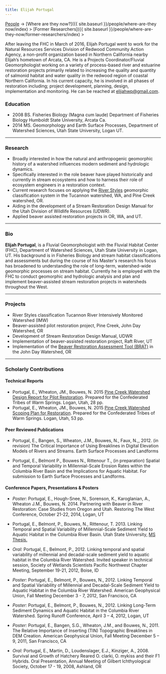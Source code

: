 ```yaml
---
title: Elijah Portugal
---
```




[People]({{site.baseurl}}/people/index) -> [Where are they now?]({{ site.baseurl }}/people/where-are-they now/index) > [Former Researchers]({{ site.baseurl }}/people/where-are-they-now/former-researchers/index) >

After leaving the FHC in March of 2016, Elijah Portugal went to work for the Natural Resources Services Division of Redwood Community Action Agency, a non-profit organization based in Northern California nearby Elijah’s hometown of Arcata, CA. He is a Projects Coordinator/Fluvial Geomorphologist working on a variety of process-based river and estuarine restoration projects primarily related to increasing the quality and quantity of salmonid habitat and water quality in the redwood region of coastal Northern California. In his current capacity, he is involved in all phases of restoration including; project development, planning, design, implementation and monitoring. He can be reached at [elijahwp@gmail.com](mailto:elijahwp@gmail.com). 

### Education

- 2008 BS. Fisheries Biology (Magna cum laude) Department of Fisheries Biology Humboldt State University, Arcata Ca.
- 2014 MS. Geomorphology and Earth Surface Processes, Department of Watershed Sciences, Utah State University, Logan UT. 

------

### Research

- Broadly interested in how the natural and anthropogenic geomorphic history of a watershed influences modern sediment and hydrologic dynamics.
- Specifically interested in the role beaver have played historically and currently in stream ecosystems and how to harness their role of ecosystem engineers in a restoration context.
- Current research focuses on applying the [River Styles](http://www.riverstyles.com/outline.php) geomorphic classification system in the Tucannon watershed, WA, and Pine Creek watershed, OR.
- Aiding in the development of a Stream Restoration Design Manual for the Utah Division of Wildlife Resources (UDWR).
- Applied beaver assisted restoration projects in OR, WA, and UT.

------

### Bio

**Elijah Portugal**, is a Fluvial Geomorphologist with the Fluvial Habitat Center (FHC), Department of Watershed Sciences, Utah State University in Logan, UT. His background is in Fisheries Biology and stream habitat classifications and assessments but during the course of his Master's research his focus has broadened to understanding the role of long-term, watershed-wide geomorphic processes on stream habitat. Currently he is employed with the FHC to conduct geomorphic and hydrologic analysis and plan and implement beaver-assisted stream restoration projects in watersheds throughout the West.   

------

### Projects

- River Styles classification Tucannon River Intensively Monitored Watershed (IMW)
- Beaver-assisted pilot restoration project, Pine Creek, John Day Watershed, OR
- Development of Stream Restoration Design Manual, UDWR
- Implementation of beaver-assisted restoration project, Raft River, UT
- Implementation of the [Beaver Restoration Assessment Tool (BRAT)](http://brat.joewheaton.org/) in the John Day Watershed, OR

------

### Scholarly Contributions

#### Technical Reports

- Portugal, E., Wheaton, JM., Bouwes, N. 2015 [Pine Creek Watershed Design Report for Pilot Restoration](https://www.researchgate.net/profile/Elijah_Portugal/publications). Prepared for the Confederated Tribes of Warm Springs. Logan, Utah, 28 pp.
- Portugal, E., Wheaton, JM., Bouwes, N. 2015 [Pine Creek Watershed Scoping Plan for Restoration](https://www.researchgate.net/profile/Elijah_Portugal). Prepared for the Confederated Tribes of Warm Springs. Logan, Utah, 53 pp.

#### Peer Reviewed Publications 

- Portugal, E., Bangen, S., Wheaton, J.M., Bouwes, N., Faux, N.,, 2012. (in revision) The Critical Importance of Using Breaklines in Digital Elevation Models of Rivers and Streams. Earth Surface Processes and Landforms


- Portugal, E., Belmont P., Bouwes N., Rittenour T., (in preparation) Spatial and Temporal Variability in Millennial-Scale Erosion Rates within the Columbia River Basin and the Implications for Aquatic Habitat. For submission to Earth Surface Processes and Landforms.

#### Conference Papers, Presentations & Posters

- *Poster:* Portugal, E., Hough-Snee, N., Sorenson, K., Karoglanian, A., Wheaton J.M., Bouwes, N. 2014. Partnering with Beaver in River Restoration: Case Studies from Oregon and Utah. Restoring The West Conference, October 21-22, 2014, Logan, UT


- Portugal, E., Belmont, P., Bouwes, N., Rittenour, T. 2013. Linking Temporal and Spatial Variability of Millennial-Scale Sediment Yield to Aquatic Habitat in the Columbia River Basin. Utah State University, [MS Thesis.](http://digitalcommons.usu.edu/etd/2087/)


- *Oral:* Portugal, E., Belmont, P., 2012. Linking temporal and spatial variability of millennial and decadal-scale sediment yield to aquatic habitat in the Columbia River Watershed. Invited speaker in technical session, Society of Wetlands Scientists Pacific Northwest Chapter Meeting, September 19-21, 2012, Boise, ID


- *Poster:* Portugal, E., Belmont, P., Bouwes, N., 2012. Linking Temporal and Spatial Variability of Millennial and Decadal-Scale Sediment Yield to Aquatic Habitat in the Columbia River Watershed. American Geophysical Union, Fall Meeting December 3 - 7, 2012, San Francisco, CA


- *Poster:* Portugal, E., Belmont, P., Bouwes, N., 2012. Linking Long-Term Sediment Dynamics and Aquatic Habitat in the Columbia River Watershed. Spring Runoff Conference, April 3 – 4, 2012, Logan, UT


- *Poster:*  Portugal, E., Bangen, S.G., Wheaton, J.M., and Bouwes, N., 2011. The Relative Importance of Inserting (TIN) Topographic Breaklines in DEM Creation. American Geophysical Union, Fall Meeting December 5 – 9, 2011, San Francisco, CA 


- *Oral:*  Portugal, E., Martin, D., Loudenslager, E.J., Kinziger, A., 2008. Survival and Growth of Hatchery Reared O. clarki, O. mykiss and their F1 Hybrids. Oral Presentation, Annual Meeting of Gilbert Ichthyological Society, October 17 - 19, 2008, Ashland, OR 